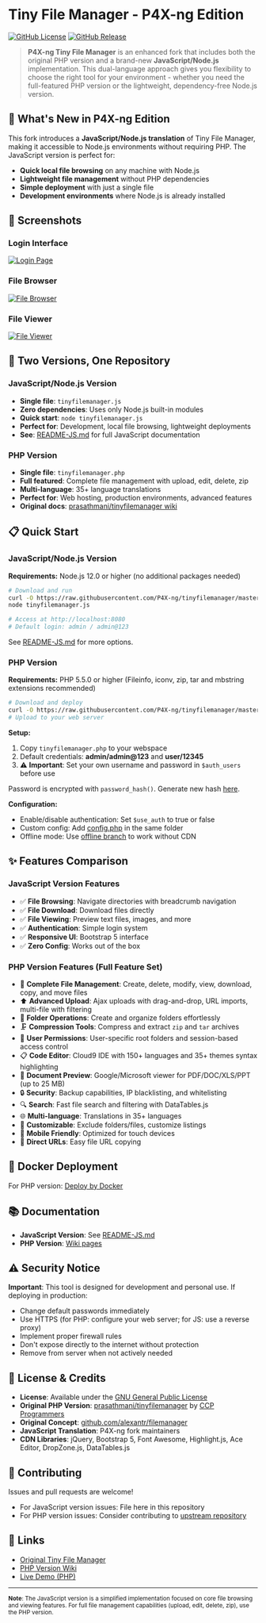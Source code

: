 # Tiny File Manager - P4X-ng Edition

[![GitHub License](https://img.shields.io/github/license/P4X-ng/tinyfilemanager.svg?style=flat-square)](https://github.com/P4X-ng/tinyfilemanager/blob/master/LICENSE)
[![GitHub Release](https://img.shields.io/github/release/P4X-ng/tinyfilemanager.svg?style=flat-square)](https://github.com/P4X-ng/tinyfilemanager/releases)

> **P4X-ng Tiny File Manager** is an enhanced fork that includes both the original PHP version and a brand-new **JavaScript/Node.js** implementation. This dual-language approach gives you flexibility to choose the right tool for your environment - whether you need the full-featured PHP version or the lightweight, dependency-free Node.js version.

## 🚀 What's New in P4X-ng Edition

This fork introduces a **JavaScript/Node.js translation** of Tiny File Manager, making it accessible to Node.js environments without requiring PHP. The JavaScript version is perfect for:

- **Quick local file browsing** on any machine with Node.js
- **Lightweight file management** without PHP dependencies
- **Simple deployment** with just a single file
- **Development environments** where Node.js is already installed

## 📸 Screenshots

### Login Interface
[![Login Page](screenshot-login.png)](screenshot-login.png)

### File Browser
[![File Browser](screenshot-browse.png)](screenshot-browse.png)

### File Viewer
[![File Viewer](screenshot-view.png)](screenshot-view.png)

## 🎯 Two Versions, One Repository

### JavaScript/Node.js Version
- **Single file**: `tinyfilemanager.js`
- **Zero dependencies**: Uses only Node.js built-in modules
- **Quick start**: `node tinyfilemanager.js`
- **Perfect for**: Development, local file browsing, lightweight deployments
- **See**: [README-JS.md](README-JS.md) for full JavaScript documentation

### PHP Version  
- **Single file**: `tinyfilemanager.php`
- **Full featured**: Complete file management with upload, edit, delete, zip
- **Multi-language**: 35+ language translations
- **Perfect for**: Web hosting, production environments, advanced features
- **Original docs**: [prasathmani/tinyfilemanager wiki](https://github.com/prasathmani/tinyfilemanager/wiki)

## 📋 Quick Start

### JavaScript/Node.js Version

**Requirements:** Node.js 12.0 or higher (no additional packages needed)

```bash
# Download and run
curl -O https://raw.githubusercontent.com/P4X-ng/tinyfilemanager/master/tinyfilemanager.js
node tinyfilemanager.js

# Access at http://localhost:8080
# Default login: admin / admin@123
```

See [README-JS.md](README-JS.md) for more options.

### PHP Version

**Requirements:** PHP 5.5.0 or higher (Fileinfo, iconv, zip, tar and mbstring extensions recommended)

```bash
# Download and deploy
curl -O https://raw.githubusercontent.com/P4X-ng/tinyfilemanager/master/tinyfilemanager.php
# Upload to your web server
```

**Setup:**

1. Copy `tinyfilemanager.php` to your webspace
2. Default credentials: **admin/admin@123** and **user/12345**
3. ⚠️ **Important**: Set your own username and password in `$auth_users` before use

Password is encrypted with `password_hash()`. Generate new hash [here](https://tinyfilemanager.github.io/docs/pwd.html).

**Configuration:**
- Enable/disable authentication: Set `$use_auth` to true or false
- Custom config: Add [config.php](https://tinyfilemanager.github.io/config-sample.txt) in the same folder
- Offline mode: Use [offline branch](https://github.com/prasathmani/tinyfilemanager/tree/offline) to work without CDN

## ✨ Features Comparison

### JavaScript Version Features
- ✅ **File Browsing**: Navigate directories with breadcrumb navigation
- ✅ **File Download**: Download files directly
- ✅ **File Viewing**: Preview text files, images, and more
- ✅ **Authentication**: Simple login system
- ✅ **Responsive UI**: Bootstrap 5 interface
- ✅ **Zero Config**: Works out of the box

### PHP Version Features (Full Feature Set)

- 📁 **Complete File Management**: Create, delete, modify, view, download, copy, and move files
- ⬆️ **Advanced Upload**: Ajax uploads with drag-and-drop, URL imports, multi-file with filtering
- 📂 **Folder Operations**: Create and organize folders effortlessly  
- 🗜️ **Compression Tools**: Compress and extract `zip` and `tar` archives
- 👥 **User Permissions**: User-specific root folders and session-based access control
- 📋 **Code Editor**: Cloud9 IDE with 150+ languages and 35+ themes syntax highlighting
- 📄 **Document Preview**: Google/Microsoft viewer for PDF/DOC/XLS/PPT (up to 25 MB)
- 🔒 **Security**: Backup capabilities, IP blacklisting, and whitelisting
- 🔍 **Search**: Fast file search and filtering with DataTables.js
- 🌐 **Multi-language**: Translations in 35+ languages
- 🎨 **Customizable**: Exclude folders/files, customize listings
- 📱 **Mobile Friendly**: Optimized for touch devices
- 🔗 **Direct URLs**: Easy file URL copying

## 🐳 Docker Deployment

For PHP version: [Deploy by Docker](https://github.com/prasathmani/tinyfilemanager/wiki/Deploy-by-Docker)

## 📚 Documentation

- **JavaScript Version**: See [README-JS.md](README-JS.md)
- **PHP Version**: [Wiki pages](https://github.com/prasathmani/tinyfilemanager/wiki)

## ⚠️ Security Notice

**Important**: This tool is designed for development and personal use. If deploying in production:

- Change default passwords immediately
- Use HTTPS (for PHP: configure your web server; for JS: use a reverse proxy)
- Implement proper firewall rules
- Don't expose directly to the internet without protection
- Remove from server when not actively needed

## 📜 License & Credits

- **License**: Available under the [GNU General Public License](https://github.com/P4X-ng/tinyfilemanager/blob/master/LICENSE)
- **Original PHP Version**: [prasathmani/tinyfilemanager](https://github.com/prasathmani/tinyfilemanager) by [CCP Programmers](https://tinyfilemanager.github.io/)
- **Original Concept**: [github.com/alexantr/filemanager](https://github.com/alexantr/filemanager)
- **JavaScript Translation**: P4X-ng fork maintainers
- **CDN Libraries**: jQuery, Bootstrap 5, Font Awesome, Highlight.js, Ace Editor, DropZone.js, DataTables.js

## 🤝 Contributing

Issues and pull requests are welcome! 

- For JavaScript version issues: File here in this repository
- For PHP version issues: Consider contributing to [upstream repository](https://github.com/prasathmani/tinyfilemanager)

## 🔗 Links

- [Original Tiny File Manager](https://github.com/prasathmani/tinyfilemanager)
- [PHP Version Wiki](https://github.com/prasathmani/tinyfilemanager/wiki)
- [Live Demo (PHP)](https://tinyfilemanager.github.io/demo/)

---

<sub>**Note**: The JavaScript version is a simplified implementation focused on core file browsing and viewing features. For full file management capabilities (upload, edit, delete, zip), use the PHP version.</sub>
